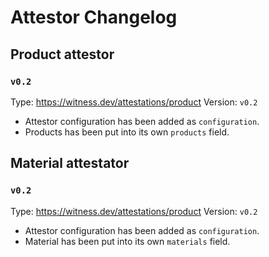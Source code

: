 # Attestor Changelog

## Product attestor

### `v0.2`

Type: https://witness.dev/attestations/product
Version: `v0.2`

- Attestor configuration has been added as `configuration`.
- Products has been put into its own `products` field.


## Material attestator

### `v0.2`

Type: https://witness.dev/attestations/product
Version: `v0.2`

- Attestor configuration has been added as `configuration`.
- Material has been put into its own `materials` field.